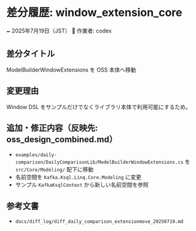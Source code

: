 # 差分履歴: window_extension_core

🗕 2025年7月19日（JST）
🧐 作業者: codex

## 差分タイトル
ModelBuilderWindowExtensions を OSS 本体へ移動

## 変更理由
Window DSL をサンプルだけでなくライブラリ本体で利用可能にするため。

## 追加・修正内容（反映先: oss_design_combined.md）
- `examples/daily-comparison/DailyComparisonLib/ModelBuilderWindowExtensions.cs` を `src/Core/Modeling/` 配下に移動
- 名前空間を `Kafka.Ksql.Linq.Core.Modeling` に変更
- サンプル `KafkaKsqlContext` から新しい名前空間を参照

## 参考文書
- `docs/diff_log/diff_daily_comparison_extensionmove_20250719.md`
